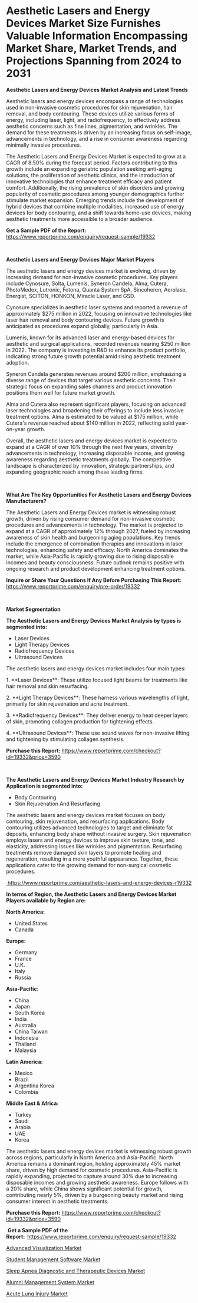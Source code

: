 <p><h1>Aesthetic Lasers and Energy Devices Market Size Furnishes Valuable Information Encompassing Market Share, Market Trends, and Projections Spanning from 2024 to 2031</h1></p><p><strong>Aesthetic Lasers and Energy Devices Market Analysis and Latest Trends</strong></p>
<p><p>Aesthetic lasers and energy devices encompass a range of technologies used in non-invasive cosmetic procedures for skin rejuvenation, hair removal, and body contouring. These devices utilize various forms of energy, including laser, light, and radiofrequency, to effectively address aesthetic concerns such as fine lines, pigmentation, and wrinkles. The demand for these treatments is driven by an increasing focus on self-image, advancements in technology, and a rise in consumer awareness regarding minimally invasive procedures.</p><p>The Aesthetic Lasers and Energy Devices Market is expected to grow at a CAGR of 8.50% during the forecast period. Factors contributing to this growth include an expanding geriatric population seeking anti-aging solutions, the proliferation of aesthetic clinics, and the introduction of innovative technologies that enhance treatment efficacy and patient comfort. Additionally, the rising prevalence of skin disorders and growing popularity of cosmetic procedures among younger demographics further stimulate market expansion. Emerging trends include the development of hybrid devices that combine multiple modalities, increased use of energy devices for body contouring, and a shift towards home-use devices, making aesthetic treatments more accessible to a broader audience.</p></p>
<p><strong>Get a Sample PDF of the Report:&nbsp;</strong> <a href="https://www.reportprime.com/enquiry/request-sample/19332?utm_campaign=38&utm_medium=2&utm_source=Github&utm_content=ia&utm_term=23112024&utm_id=aesthetic-lasers-and-energy-devices">https://www.reportprime.com/enquiry/request-sample/19332</a></p>
<p>&nbsp;</p>
<p><strong>Aesthetic Lasers and Energy Devices Major Market Players</strong></p>
<p><p>The aesthetic lasers and energy devices market is evolving, driven by increasing demand for non-invasive cosmetic procedures. Key players include Cynosure, Solta, Lumenis, Syneron Candela, Alma, Cutera, PhotoMedex, Lutronic, Fotona, Quanta System SpA, Sincoheren, Aerolase, Energist, SCITON, HONKON, Miracle Laser, and GSD. </p><p>Cynosure specializes in aesthetic laser systems and reported a revenue of approximately $275 million in 2022, focusing on innovative technologies like laser hair removal and body contouring devices. Future growth is anticipated as procedures expand globally, particularly in Asia.</p><p>Lumenis, known for its advanced laser and energy-based devices for aesthetic and surgical applications, recorded revenues nearing $250 million in 2022. The company is investing in R&D to enhance its product portfolio, indicating strong future growth potential amid rising aesthetic treatment adoption.</p><p>Syneron Candela generates revenues around $200 million, emphasizing a diverse range of devices that target various aesthetic concerns. Their strategic focus on expanding sales channels and product innovation positions them well for future market growth.</p><p>Alma and Cutera also represent significant players, focusing on advanced laser technologies and broadening their offerings to include less invasive treatment options. Alma is estimated to be valued at $175 million, while Cutera's revenue reached about $140 million in 2022, reflecting solid year-on-year growth.</p><p>Overall, the aesthetic lasers and energy devices market is expected to expand at a CAGR of over 10% through the next five years, driven by advancements in technology, increasing disposable income, and growing awareness regarding aesthetic treatments globally. The competitive landscape is characterized by innovation, strategic partnerships, and expanding geographic reach among these leading firms.</p></p>
<p>&nbsp;</p>
<p><strong>What Are The Key Opportunities For Aesthetic Lasers and Energy Devices Manufacturers?</strong></p>
<p><p>The Aesthetic Lasers and Energy Devices market is witnessing robust growth, driven by rising consumer demand for non-invasive cosmetic procedures and advancements in technology. The market is projected to expand at a CAGR of approximately 12% through 2027, fueled by increasing awareness of skin health and burgeoning aging populations. Key trends include the emergence of combination therapies and innovations in laser technologies, enhancing safety and efficacy. North America dominates the market, while Asia-Pacific is rapidly growing due to rising disposable incomes and beauty consciousness. Future outlook remains positive with ongoing research and product development enhancing treatment options.</p></p>
<p><strong>Inquire or Share Your Questions If Any Before Purchasing This Report:</strong> <a href="https://www.reportprime.com/enquiry/pre-order/19332?utm_campaign=38&utm_medium=2&utm_source=Github&utm_content=ia&utm_term=23112024&utm_id=aesthetic-lasers-and-energy-devices">https://www.reportprime.com/enquiry/pre-order/19332</a></p>
<p>&nbsp;</p>
<p><strong>Market Segmentation</strong></p>
<p><strong>The Aesthetic Lasers and Energy Devices Market Analysis by types is segmented into:</strong></p>
<p><ul><li>Laser Devices</li><li>Light Therapy Devices</li><li>Radiofrequency Devices</li><li>Ultrasound Devices</li></ul></p>
<p><p>The aesthetic lasers and energy devices market includes four main types: </p><p>1. **Laser Devices**: These utilize focused light beams for treatments like hair removal and skin resurfacing.  </p><p>2. **Light Therapy Devices**: These harness various wavelengths of light, primarily for skin rejuvenation and acne treatment.  </p><p>3. **Radiofrequency Devices**: They deliver energy to heat deeper layers of skin, promoting collagen production for tightening effects.  </p><p>4. **Ultrasound Devices**: These use sound waves for non-invasive lifting and tightening by stimulating collagen synthesis.</p></p>
<p><strong>Purchase this Report:&nbsp;</strong><a href="https://www.reportprime.com/checkout?id=19332&price=3590&utm_campaign=38&utm_medium=2&utm_source=Github&utm_content=ia&utm_term=23112024&utm_id=aesthetic-lasers-and-energy-devices">https://www.reportprime.com/checkout?id=19332&price=3590</a></p>
<p>&nbsp;</p>
<p><strong>The Aesthetic Lasers and Energy Devices Market Industry Research by Application is segmented into:</strong></p>
<p><ul><li>Body Contouring</li><li>Skin Rejuvenation And Resurfacing</li></ul></p>
<p><p>The aesthetic lasers and energy devices market focuses on body contouring, skin rejuvenation, and resurfacing applications. Body contouring utilizes advanced technologies to target and eliminate fat deposits, enhancing body shape without invasive surgery. Skin rejuvenation employs lasers and energy devices to improve skin texture, tone, and elasticity, addressing issues like wrinkles and pigmentation. Resurfacing treatments remove damaged skin layers to promote healing and regeneration, resulting in a more youthful appearance. Together, these applications cater to the growing demand for non-surgical cosmetic procedures.</p></p>
<p><a href="https://www.reportprime.com/aesthetic-lasers-and-energy-devices-r19332?utm_campaign=38&utm_medium=2&utm_source=Github&utm_content=ia&utm_term=23112024&utm_id=aesthetic-lasers-and-energy-devices">&nbsp;https://www.reportprime.com/aesthetic-lasers-and-energy-devices-r19332</a></p>
<p><strong>In terms of Region, the Aesthetic Lasers and Energy Devices Market Players available by Region are:</strong></p>
<p>
    <p> <strong> North America: </strong>
        <ul>
            <li>United States</li>
            <li>Canada</li>
        </ul>
        </p> 
    <p> <strong> Europe: </strong>
        <ul>
            <li>Germany</li>
            <li>France</li>
            <li>U.K.</li>
            <li>Italy</li>
            <li>Russia</li>
        </ul>
        </p> 
    <p> <strong> Asia-Pacific: </strong>
        <ul>
            <li>China</li>
            <li>Japan</li>
            <li>South Korea</li>
            <li>India</li>
            <li>Australia</li>
            <li>China Taiwan</li>
            <li>Indonesia</li>
            <li>Thailand</li>
            <li>Malaysia</li>
        </ul>
        </p> 
    <p> <strong> Latin America: </strong>
        <ul>
            <li>Mexico</li>
            <li>Brazil</li>
            <li>Argentina Korea</li>
            <li>Colombia</li>
        </ul>
        </p> 
    <p> <strong> Middle East & Africa: </strong>
        <ul>
            <li>Turkey</li>
            <li>Saudi</li>
            <li>Arabia</li>
            <li>UAE</li>
            <li>Korea</li>
        </ul>
    </p>
    </p>
<p><p>The aesthetic lasers and energy devices market is witnessing robust growth across regions, particularly in North America and Asia-Pacific. North America remains a dominant region, holding approximately 45% market share, driven by high demand for cosmetic procedures. Asia-Pacific is rapidly expanding, projected to capture around 30% due to increasing disposable incomes and growing aesthetic awareness. Europe follows with a 20% share, while China shows significant potential for growth, contributing nearly 5%, driven by a burgeoning beauty market and rising consumer interest in aesthetic treatments.</p></p>
<p><strong>Purchase this Report: </strong><a href="https://www.reportprime.com/checkout?id=19332&price=3590&utm_campaign=38&utm_medium=2&utm_source=Github&utm_content=ia&utm_term=23112024&utm_id=aesthetic-lasers-and-energy-devices">https://www.reportprime.com/checkout?id=19332&price=3590</a></p>
<p>&nbsp;<strong>Get a Sample PDF of the Report:&nbsp;&nbsp;</strong><a href="https://www.reportprime.com/enquiry/request-sample/19332?utm_campaign=38&utm_medium=2&utm_source=Github&utm_content=ia&utm_term=23112024&utm_id=aesthetic-lasers-and-energy-devices">https://www.reportprime.com/enquiry/request-sample/19332</a></p>
<p><strong></strong></p>
<p><p><a href="https://www.linkedin.com/pulse/advanced-visualization-market-size-2024-2031-technology-uceie?utm_campaign=38&utm_medium=2&utm_source=Github&utm_content=ia&utm_term=23112024&utm_id=aesthetic-lasers-and-energy-devices">Advanced Visualization Market</a></p><p><a href="https://issuu.com/reportprime-2/docs/student-management-software-market-_e5b0efd958c461?utm_campaign=38&utm_medium=2&utm_source=Github&utm_content=ia&utm_term=23112024&utm_id=aesthetic-lasers-and-energy-devices">Student Management Software Market</a></p><p><a href="https://github.com/petbigbeepjn/Market-Research-Report-List-1/blob/main/sleep-apnea-diagnostic-and-therapeutic-devices-market.md?utm_campaign=38&utm_medium=2&utm_source=Github&utm_content=ia&utm_term=23112024&utm_id=aesthetic-lasers-and-energy-devices">Sleep Apnea Diagnostic and Therapeutic Devices Market</a></p><p><a href="https://issuu.com/reportprime-2/docs/alumni-management-system-market-siz_bc5387f1c7b9a3?utm_campaign=38&utm_medium=2&utm_source=Github&utm_content=ia&utm_term=23112024&utm_id=aesthetic-lasers-and-energy-devices">Alumni Management System Market</a></p><p><a href="https://www.linkedin.com/pulse/future-forecasts-global-acute-lung-injury-market-show-wbnde?utm_campaign=38&utm_medium=2&utm_source=Github&utm_content=ia&utm_term=23112024&utm_id=aesthetic-lasers-and-energy-devices">Acute Lung Injury Market</a></p></p>